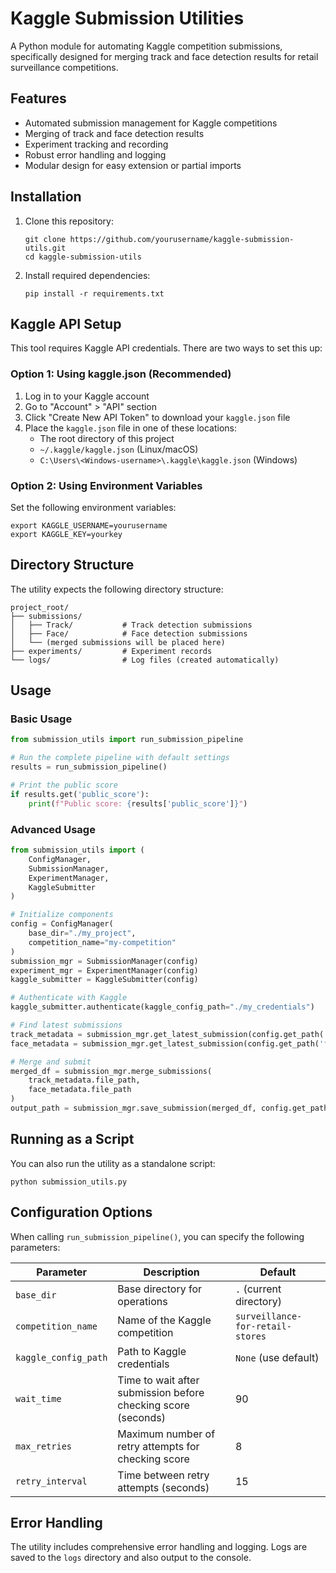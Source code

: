 # Kaggle Submission Utilities

A Python module for automating Kaggle competition submissions, specifically designed for merging track and face detection results for retail surveillance competitions.

## Features

- Automated submission management for Kaggle competitions
- Merging of track and face detection results
- Experiment tracking and recording
- Robust error handling and logging
- Modular design for easy extension or partial imports

## Installation

1. Clone this repository:
   ```
   git clone https://github.com/yourusername/kaggle-submission-utils.git
   cd kaggle-submission-utils
   ```

2. Install required dependencies:
   ```
   pip install -r requirements.txt
   ```

## Kaggle API Setup

This tool requires Kaggle API credentials. There are two ways to set this up:

### Option 1: Using kaggle.json (Recommended)

1. Log in to your Kaggle account
2. Go to "Account" > "API" section
3. Click "Create New API Token" to download your `kaggle.json` file
4. Place the `kaggle.json` file in one of these locations:
   - The root directory of this project
   - `~/.kaggle/kaggle.json` (Linux/macOS)
   - `C:\Users\<Windows-username>\.kaggle\kaggle.json` (Windows)

### Option 2: Using Environment Variables

Set the following environment variables:
```
export KAGGLE_USERNAME=yourusername
export KAGGLE_KEY=yourkey
```

## Directory Structure

The utility expects the following directory structure:
```
project_root/
├── submissions/
│   ├── Track/           # Track detection submissions
│   ├── Face/            # Face detection submissions
│   └── (merged submissions will be placed here)
├── experiments/         # Experiment records
└── logs/                # Log files (created automatically)
```

## Usage

### Basic Usage

```python
from submission_utils import run_submission_pipeline

# Run the complete pipeline with default settings
results = run_submission_pipeline()

# Print the public score
if results.get('public_score'):
    print(f"Public score: {results['public_score']}")
```

### Advanced Usage

```python
from submission_utils import (
    ConfigManager, 
    SubmissionManager, 
    ExperimentManager, 
    KaggleSubmitter
)

# Initialize components
config = ConfigManager(
    base_dir="./my_project",
    competition_name="my-competition"
)
submission_mgr = SubmissionManager(config)
experiment_mgr = ExperimentManager(config)
kaggle_submitter = KaggleSubmitter(config)

# Authenticate with Kaggle
kaggle_submitter.authenticate(kaggle_config_path="./my_credentials")

# Find latest submissions
track_metadata = submission_mgr.get_latest_submission(config.get_path('track'))
face_metadata = submission_mgr.get_latest_submission(config.get_path('face'))

# Merge and submit
merged_df = submission_mgr.merge_submissions(
    track_metadata.file_path, 
    face_metadata.file_path
)
output_path = submission_mgr.save_submission(merged_df, config.get_path('main'))
```

## Running as a Script

You can also run the utility as a standalone script:

```
python submission_utils.py
```

## Configuration Options

When calling `run_submission_pipeline()`, you can specify the following parameters:

| Parameter | Description | Default |
|-----------|-------------|---------|
| `base_dir` | Base directory for operations | `.` (current directory) |
| `competition_name` | Name of the Kaggle competition | `surveillance-for-retail-stores` |
| `kaggle_config_path` | Path to Kaggle credentials | `None` (use default) |
| `wait_time` | Time to wait after submission before checking score (seconds) | 90 |
| `max_retries` | Maximum number of retry attempts for checking score | 8 |
| `retry_interval` | Time between retry attempts (seconds) | 15 |

## Error Handling

The utility includes comprehensive error handling and logging. Logs are saved to the `logs` directory and also output to the console.

